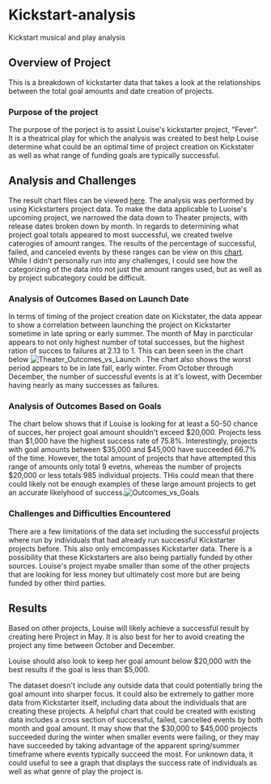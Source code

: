 # **Kickstart-analysis**
Kickstart musical and play analysis

## **Overview of Project**
This is a breakdown of kickstarter data that takes a look at the relationships between the total goal amounts and date creation of projects.

### **Purpose of the project**
The purpose of the porject is to assist Louise's kickstarter project, "Fever".  It is a theatrical play for which the analysis was created to best help Louise determine what could be an optimal time of project creation on Kickstater as well as what range of funding goals are typically successful.

## **Analysis and Challenges**
The result chart files can be viewed [here](https://github.com/deyoungmatthew/Kickstart-analysis/tree/main/Resources).  The analysis was performed by using Kickstarters project data.  To make the data applicable to Luoise's upcoming project, we narrowed the data down to Theater projects, with release dates broken down by month.    In regards to determining what project goal totals appeared to most successful, we created twelve caterogies of amount ranges.  The results of the percentage of successful, failed, and canceled events by these ranges can be view on this [chart]( https://github.com/deyoungmatthew/Kickstart-analysis/blob/main/Resources/Outcomes_vs_Goals.png).  While I didn't personally run into any challenges, I could see how the categorizing of the data into not just the amount ranges used, but as well as by project subcategory could be difficult.

### **Analysis of Outcomes Based on Launch Date**
In terms of timing of the project creation date on Kickstater, the data appear to show a correlation between launching the project on Kickstarter sometime in late spring or early summer.  The month of May in parcticular appears to not only highest number of total successes, but the highest ration of succes to failures at 2.13 to 1.  This can been seen in the chart below ![Theater_Outcomes_vs_Launch](https://user-images.githubusercontent.com/78942457/109441717-0955ae00-7a04-11eb-980c-02278359c6e9.png)
.  The chart also shows the worst period appears to be in late fall, early winter.  From October through December, the number of successful events is at it's lowest, with December having nearly as many successes as failures.

### **Analysis of Outcomes Based on Goals**
The chart below shows that if Louise is looking for at least a 50-50 chance of succes, her project goal amount shouldn't exceed $20,000.  Projects less than $1,000 have the highest success rate of 75.8%.  Interestingly, projects with goal amounts between $35,000 and $45,000 have succeeded 66.7% of the time.  However, the total amount of projects that have attempted this range of amounts only total 9 evetns, whereas the number of projects $20,000 or less totals 985 individual projects.  THis could mean that there could likely not be enough examples of these large amount projects to get an accurate likelyhood of success.![Outcomes_vs_Goals](https://user-images.githubusercontent.com/78942457/109441705-0064dc80-7a04-11eb-9d09-69b6a7c6dbec.png)


### **Challenges and Difficulties Encountered**
There are a few limitations of the data set including the successful projects where run by individuals that had already run successful Kickstarter projects before.  This also only emcompasses Kickstarter data.  There is a possibility that these Kickstarters are also being partially funded by other sources.  Louise's project myabe smaller than some of the other projects that are looking for less money but ultimately cost more but are being funded by other third parties.  

## **Results**
Based on other projects, Louise will likely achieve a successful result by creating here Project in May.  It is also best for her to avoid creating the project any time between October and December.

Louise should also look to keep her goal amount below $20,000 with the best results if the goal is less than $5,000.

The dataset doesn't include any outside data that could potentially bring the goal amount into sharper focus.  It could also be extremely to gather more data from Kickstarter itself, including data about the individuals that are creating these projects.  A helpful chart that could be created with existing data includes a cross section of successful, failed, cancelled events by both month and goal amount.  It may show that the $30,000 to $45,000 projects succeeded during the winter when smaller events were failing, or they may have succeeded by taking advantage of the apparent spring/summer timeframe where events typically succeed the most. For unknown data, it could useful to see a graph that displays the success rate of individuals as well as what genre of play the project is.
